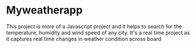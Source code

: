 # Myweatherapp
This project is more of a Javascript project and it helps to search for the temperature, humidity and wind speed of any city. It's a real time project as it captures real time changes in weather condition across board
